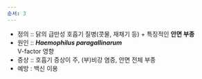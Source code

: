 ```yaml
---
순서: 3
---
```


- 정의 :: 닭의 급만성 호흡기 질병(콧물, 재채기 등) + 특징적인 **안면 부종**
- 원인 :: ***Haemophilus paragallinarum***<br>V-factor 영향
- 증상 :: 호흡기 증상이 주, (부)비강 염증, 안면 전체 부종
- 예방 : 백신 이용